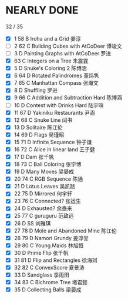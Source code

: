 # NEARLY DONE

32 / 35
- [x] 1	58	B	Iroha and a Grid	姜淳
- [ ] 2	62	C	Building Cubes with AtCoDeer	谭竣文		
- [ ]  3	D	Painting Graphs with AtCoDeer	罗进
- [x] 	63	C	Integers on a Tree	朱震霆
- [x] 5	D	Snuke's Coloring 2	陈博涵
- [x] 6	64	D	Rotated Palindromes	董炜隽
- [x] 7	65	C	Manhattan Compass	张瀚文
- [x] 8	D	Shuffling	罗进
- [x] 9	66	C	Addition and Subtraction Hard	陈博涵
- [ ] 10	D	Contest with Drinks Hard	陆宇暄
- [x] 11	67	D	Yakiniku Restaurants	尹涵
- [x] 12	68	C	Snuke Line	闫书
- [x]  13	D	Solitaire	陈江伦
- [x]  14	69	D	Flags	吴瑾昭
- [x]  15	71	D	Infinite Sequence	钟子谦
- [x]  16	72	C	Alice in linear land 王子健
- [x]  17	D	Dam	张千帆
- [x]  18	73	C	Ball Coloring	张宇博
- [x]  19	D	Many Moves	梁晏成
- [x]  20	74	C	RGB Sequence	陈通
- [x]  21	D	Lotus Leaves	吴凯路
- [x]  22	75	D	Mirrored	何宇轩
- [x]  23	76	C	Connected?	张运生
- [x]  24	D	Exhausted?	余泰来
- [x]  25	77	C	guruguru	范致远
- [x]  26	D	SS	刘雅琪
- [x]  27	78	D	Mole and Abandoned Mine	陈江伦
- [x]  28	79	D	Namori Grundy	姜淳誉
- [x]  29	80	C	Young Maids	林旭恒
- [x]  30	D	Prime Flip	张千帆
- [x]  31	81	D	Flip and Rectangles	徐海珂
- [x] 32	82	C	ConvexScore	夏景涛
- [x] 33	D	Sandglass	季雨田
- [x]  34	83	C	Bichrome Tree	堵君懿
- [x]  35	D	Collecting Balls	梁晏成
